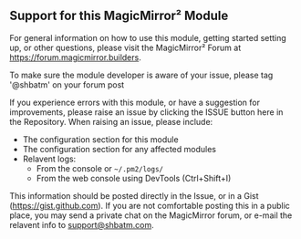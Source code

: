 ## Support for this MagicMirror² Module

For general information on how to use this module, getting started setting up, or other questions, please visit the MagicMirror² Forum at <https://forum.magicmirror.builders>.

To make sure the module developer is aware of your issue, please tag '@shbatm' on your forum post

If you experience errors with this module, or have a suggestion for improvements, please raise an issue by clicking the ISSUE button here in the Repository. When raising an issue, please include:

-   The configuration section for this module
-   The configuration section for any affected modules
-   Relavent logs:
    -   From the console or `~/.pm2/logs/`
    -   From the web console using DevTools (<key>Ctrl</key>+<key>Shift</key>+<key>I</key>)

This information should be posted directly in the Issue, or in a Gist (<https://gist.github.com>). If you are not comfortable posting this in a public place, you may send a private chat on the MagicMirror forum, or e-mail the relavent info to <support@shbatm.com>.
